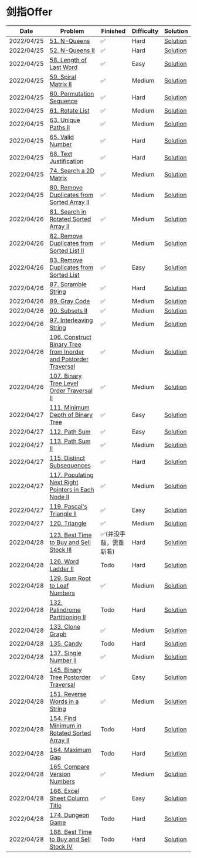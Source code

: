 # 剑指Offer
| Date       | Problem                                                                                                                                                      | Finished     | Difficulty | Solution                                                   |
|------------|--------------------------------------------------------------------------------------------------------------------------------------------------------------|--------------|------------|------------------------------------------------------------|
| 2022/04/25 | [51. N-Queens](https://leetcode.com/problems/n-queens/)                                                                                                      | ✅            | Hard       | [Solution](./src/orderbyasc/SolveNQueens.java)             |
| 2022/04/25 | [52. N-Queens II](https://leetcode.com/problems/n-queens-ii/)                                                                                                | ✅            | Hard       | [Solution](./src/orderbyasc/TotalNQueens.java)             |
| 2022/04/25 | [58. Length of Last Word](https://leetcode.com/problems/length-of-last-word/)                                                                                | ✅            | Easy       | [Solution](./src/orderbyasc/LengthOfLastWord.java)         |
| 2022/04/25 | [59. Spiral Matrix II](https://leetcode.com/problems/spiral-matrix-ii/)                                                                                      | ✅            | Medium     | [Solution](./src/orderbyasc/GenerateMatrix.java)           |
| 2022/04/25 | [60. Permutation Sequence](https://leetcode.com/problems/permutation-sequence/)                                                                              | ✅            | Hard       | [Solution](./src/orderbyasc/GetPermutation.java)           |
| 2022/04/25 | [61. Rotate List](https://leetcode.com/problems/rotate-list/)                                                                                                | ✅            | Medium     | [Solution](./src/orderbyasc/RotateRight.java)              |
| 2022/04/25 | [63. Unique Paths II](https://leetcode.com/problems/unique-paths-ii/)                                                                                        | ✅            | Medium     | [Solution](./src/orderbyasc/UniquePathsWithObstacles.java) |
| 2022/04/25 | [65. Valid Number](https://leetcode.com/problems/valid-number/)                                                                                              | ✅            | Hard       | [Solution](./src/orderbyasc/IsNumber.java)                 |
| 2022/04/25 | [68. Text Justification](https://leetcode.com/problems/text-justification/)                                                                                  | ✅            | Hard       | [Solution](./src/orderbyasc/FullJustify.java)              |
| 2022/04/25 | [74. Search a 2D Matrix](https://leetcode.com/problems/search-a-2d-matrix/)                                                                                  | ✅            | Medium     | [Solution](./src/orderbyasc/SearchMatrix.java)             |
| 2022/04/25 | [80. Remove Duplicates from Sorted Array II](https://leetcode.com/problems/remove-duplicates-from-sorted-array-ii/)                                          | ✅            | Medium     | [Solution](./src/orderbyasc/RemoveDuplicates.java)         |
| 2022/04/26 | [81. Search in Rotated Sorted Array II](https://leetcode.com/problems/search-in-rotated-sorted-array-ii/)                                                    | ✅            | Medium     | [Solution](./src/orderbyasc/Search.java)                   |
| 2022/04/26 | [82. Remove Duplicates from Sorted List II](https://leetcode.com/problems/remove-duplicates-from-sorted-list-ii/)                                            | ✅            | Medium     | [Solution](./src/orderbyasc/DeleteDuplicates.java)         |
| 2022/04/26 | [83. Remove Duplicates from Sorted List](https://leetcode.com/problems/remove-duplicates-from-sorted-list/)                                                  | ✅            | Easy       | [Solution](./src/orderbyasc/DeleteDuplicates2.java)        |
| 2022/04/26 | [87. Scramble String](https://leetcode.com/problems/scramble-string/)                                                                                        | ✅            | Hard       | [Solution](./src/orderbyasc/IsScramble.java)               |
| 2022/04/26 | [89. Gray Code](https://leetcode.com/problems/gray-code/)                                                                                                    | ✅            | Medium     | [Solution](./src/orderbyasc/GrayCode.java)                 |
| 2022/04/26 | [90. Subsets II](https://leetcode.com/problems/subsets-ii/)                                                                                                  | ✅            | Medium     | [Solution](./src/orderbyasc/SubsetsWithDup.java)           |
| 2022/04/26 | [97. Interleaving String](https://leetcode.com/problems/interleaving-string/)                                                                                | ✅            | Medium     | [Solution](./src/orderbyasc/IsInterleave.java)             |
| 2022/04/26 | [106. Construct Binary Tree from Inorder and Postorder Traversal](https://leetcode.com/problems/construct-binary-tree-from-inorder-and-postorder-traversal/) | ✅            | Medium     | [Solution](./src/orderbyasc/BuildTree.java)                |
| 2022/04/26 | [107. Binary Tree Level Order Traversal II](https://leetcode.com/problems/binary-tree-level-order-traversal-ii/)                                             | ✅            | Medium     | [Solution](./src/orderbyasc/LevelOrderBottom.java)         |
| 2022/04/27 | [111. Minimum Depth of Binary Tree](https://leetcode.com/problems/minimum-depth-of-binary-tree/)                                                             | ✅            | Easy       | [Solution](./src/orderbyasc/MinDepth.java)                 |
| 2022/04/27 | [112. Path Sum](https://leetcode.com/problems/path-sum/)                                                                                                     | ✅            | Easy       | [Solution](./src/orderbyasc/HasPathSum.java)               |
| 2022/04/27 | [113. Path Sum II](https://leetcode.com/problems/path-sum-ii/)                                                                                               | ✅            | Medium     | [Solution](./src/orderbyasc/PathSum.java)                  |
| 2022/04/27 | [115. Distinct Subsequences](https://leetcode.com/problems/distinct-subsequences/)                                                                           | ✅            | Hard       | [Solution](./src/orderbyasc/NumDistinct.java)              |
| 2022/04/27 | [117. Populating Next Right Pointers in Each Node II](https://leetcode.com/problems/populating-next-right-pointers-in-each-node-ii/)                         | ✅            | Medium     | [Solution](./src/orderbyasc/Connect.java)                  |
| 2022/04/27 | [119. Pascal's Triangle II](https://leetcode.com/problems/pascals-triangle-ii/)                                                                              | ✅            | Easy       | [Solution](./src/orderbyasc/GetRow.java)                   |
| 2022/04/27 | [120. Triangle](https://leetcode.com/problems/triangle/)                                                                                                     | ✅            | Medium     | [Solution](./src/orderbyasc/MinimumTotal.java)             |
| 2022/04/28 | [123. Best Time to Buy and Sell Stock III](https://leetcode.com/problems/best-time-to-buy-and-sell-stock-iii/)                                               | ✅(并没手敲，需重新看) | Hard       | [Solution](./src/orderbyasc/MaxProfit.java)                |
| 2022/04/28 | [126. Word Ladder II](https://leetcode.com/problems/word-ladder-ii/)                                                                                         | Todo         | Hard       | [Solution](./src/orderbyasc/FindLadders.java)              |
| 2022/04/28 | [129. Sum Root to Leaf Numbers](https://leetcode.com/problems/sum-root-to-leaf-numbers/)                                                                     | ✅            | Medium     | [Solution](./src/orderbyasc/SumNumbers.java)               |
| 2022/04/28 | [132. Palindrome Partitioning II](https://leetcode.com/problems/palindrome-partitioning-ii/)                                                                 | Todo         | Hard       | [Solution](./src/orderbyasc/MinCut.java)                   |
| 2022/04/28 | [133. Clone Graph](https://leetcode.com/problems/clone-graph/)                                                                                               | ✅            | Medium     | [Solution](./src/orderbyasc/CloneGraph.java)               |
| 2022/04/28 | [135. Candy](https://leetcode.com/problems/candy/)                                                                                                           | Todo         | Hard       | [Solution](./src/orderbyasc/Candy.java)                    |
| 2022/04/28 | [137. Single Number II](https://leetcode.com/problems/single-number-ii/)                                                                                     | ✅            | Medium     | [Solution](./src/orderbyasc/SingleNumber.java)             |
| 2022/04/28 | [145. Binary Tree Postorder Traversal](https://leetcode.com/problems/binary-tree-postorder-traversal/)                                                       | ✅            | Easy       | [Solution](./src/orderbyasc/PostorderTraversal.java)       |
| 2022/04/28 | [151. Reverse Words in a String](https://leetcode.com/problems/reverse-words-in-a-string/)                                                                   | ✅            | Medium     | [Solution](./src/orderbyasc/ReverseWords.java)             |
| 2022/04/28 | [154. Find Minimum in Rotated Sorted Array II](https://leetcode.com/problems/find-minimum-in-rotated-sorted-array-ii/)                                       | Todo         | Hard       | [Solution](./src/orderbyasc/FindMin.java)                  |
| 2022/04/28 | [164. Maximum Gap](https://leetcode.com/problems/maximum-gap/)                                                                                               | Todo         | Hard       | [Solution](./src/orderbyasc/MaximumGap.java)               |
| 2022/04/28 | [165. Compare Version Numbers](https://leetcode.com/problems/compare-version-numbers/)                                                                       | ✅            | Medium     | [Solution](./src/orderbyasc/CompareVersion.java)           |
| 2022/04/28 | [168. Excel Sheet Column Title](https://leetcode.com/problems/excel-sheet-column-title/)                                                                     | ✅            | Easy       | [Solution](./src/orderbyasc/ConvertToTitle.java)           |
| 2022/04/28 | [174. Dungeon Game](https://leetcode.com/problems/dungeon-game/)                                                                                             | Todo         | Hard       | [Solution](./src/orderbyasc/CalculateMinimumHP.java)       |
| 2022/04/28 | [188. Best Time to Buy and Sell Stock IV](https://leetcode.com/problems/best-time-to-buy-and-sell-stock-iv/)                                                 | Todo         | Hard       | [Solution](./src/orderbyasc/MaxProfit4.java)               |

